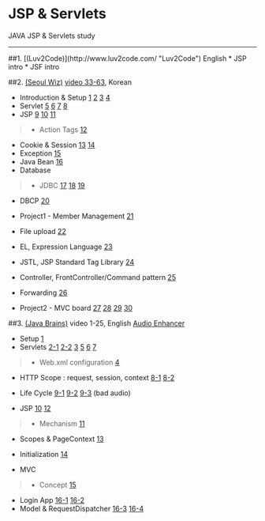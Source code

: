 # JSP & Servlets
JAVA JSP & Servlets study
<hr/>
##1. [(Luv2Code)](http://www.luv2code.com/ "Luv2Code") English
* JSP intro
* JSF intro

##2. [(Seoul Wiz)](http://www.wiz.center/category/software_development/JSP "Seoul Wiz") [video 33-63](https://www.youtube.com/playlist?list=PLieE0qnqO2kTyzAlsvxzoulHVISvO8zA9), Korean
* Introduction & Setup
[1](https://www.youtube.com/watch?v=APJAJeePl4g&index=33&list=PLieE0qnqO2kTyzAlsvxzoulHVISvO8zA9)
[2](https://www.youtube.com/watch?v=0cy1Oa-2DQg&list=PLieE0qnqO2kTyzAlsvxzoulHVISvO8zA9&index=34)
[3](https://www.youtube.com/watch?v=dWkKwWDQxio&index=35&list=PLieE0qnqO2kTyzAlsvxzoulHVISvO8zA9)
[4](https://www.youtube.com/watch?v=MmxzA_0Vtoo&index=36&list=PLieE0qnqO2kTyzAlsvxzoulHVISvO8zA9)
* Servlet
[5](https://www.youtube.com/watch?v=6D1hOSyHJTg&list=PLieE0qnqO2kTyzAlsvxzoulHVISvO8zA9&index=37)
[6](https://www.youtube.com/watch?v=U6FA7oWgizc&list=PLieE0qnqO2kTyzAlsvxzoulHVISvO8zA9&index=38)
[7](https://www.youtube.com/watch?v=2Pqi-kUMwtw&index=39&list=PLieE0qnqO2kTyzAlsvxzoulHVISvO8zA9)
[8](https://www.youtube.com/watch?v=nb0ACztuQR0&list=PLieE0qnqO2kTyzAlsvxzoulHVISvO8zA9&index=40)
* JSP
[9](https://www.youtube.com/watch?v=9x5PMVLzz08&index=41&list=PLieE0qnqO2kTyzAlsvxzoulHVISvO8zA9)
[10](https://www.youtube.com/watch?v=FFaajg6ac_Y&list=PLieE0qnqO2kTyzAlsvxzoulHVISvO8zA9&index=42)
[11](https://www.youtube.com/watch?v=pM98rGimZDE&index=43&list=PLieE0qnqO2kTyzAlsvxzoulHVISvO8zA9)

>* Action Tags
[12](https://www.youtube.com/watch?v=GsmqSd9BFLY&list=PLieE0qnqO2kTyzAlsvxzoulHVISvO8zA9&index=44)

* Cookie & Session
[13](https://www.youtube.com/watch?v=V4tZpzeDIow&index=45&list=PLieE0qnqO2kTyzAlsvxzoulHVISvO8zA9)
[14](https://www.youtube.com/watch?v=zu4nmI1tPU4&list=PLieE0qnqO2kTyzAlsvxzoulHVISvO8zA9&index=46)
* Exception
[15](https://www.youtube.com/watch?v=JXHceuYcytw&list=PLieE0qnqO2kTyzAlsvxzoulHVISvO8zA9&index=47)
* Java Bean
[16](https://www.youtube.com/watch?v=aoolZnzoKP8&list=PLieE0qnqO2kTyzAlsvxzoulHVISvO8zA9&index=49)
* Database

>* JDBC
[17](https://www.youtube.com/watch?v=OFnieB9KDTg&list=PLieE0qnqO2kTyzAlsvxzoulHVISvO8zA9&index=50)
[18](https://www.youtube.com/watch?v=o7h43C95uWI&index=51&list=PLieE0qnqO2kTyzAlsvxzoulHVISvO8zA9)
[19](https://www.youtube.com/watch?v=483iFKa4EUM&index=52&list=PLieE0qnqO2kTyzAlsvxzoulHVISvO8zA9)
* DBCP
[20](https://www.youtube.com/watch?v=2_vetq6gGMo&list=PLieE0qnqO2kTyzAlsvxzoulHVISvO8zA9&index=53)

* Project1 - Member Management
[21](https://www.youtube.com/watch?v=UnDzUOIai1k&index=54&list=PLieE0qnqO2kTyzAlsvxzoulHVISvO8zA9)
* File upload
[22](https://www.youtube.com/watch?v=Jn3oXsJhcHI&list=PLieE0qnqO2kTyzAlsvxzoulHVISvO8zA9&index=55)
* EL, Expression Language
[23](https://www.youtube.com/watch?v=5kgThHLRb_k&list=PLieE0qnqO2kTyzAlsvxzoulHVISvO8zA9&index=56)
* JSTL, JSP Standard Tag Library
[24](https://www.youtube.com/watch?v=Qjs41mT7tmU&list=PLieE0qnqO2kTyzAlsvxzoulHVISvO8zA9&index=57)
* Controller, FrontController/Command pattern
[25](https://www.youtube.com/watch?v=SVd2ezg0KaA&list=PLieE0qnqO2kTyzAlsvxzoulHVISvO8zA9&index=58)
* Forwarding
[26](https://www.youtube.com/watch?v=TI4DnoV13rY&list=PLieE0qnqO2kTyzAlsvxzoulHVISvO8zA9&index=59)
* Project2 - MVC board
[27](https://www.youtube.com/watch?v=9L5DCHgjq0k&index=60&list=PLieE0qnqO2kTyzAlsvxzoulHVISvO8zA9)
[28](https://www.youtube.com/watch?v=_Kl-DIP0fec&index=61&list=PLieE0qnqO2kTyzAlsvxzoulHVISvO8zA9)
[29](https://www.youtube.com/watch?v=mrOExa8BLbs&index=62&list=PLieE0qnqO2kTyzAlsvxzoulHVISvO8zA9)
[30](https://www.youtube.com/watch?v=C42rvXCCWTQ&index=63&list=PLieE0qnqO2kTyzAlsvxzoulHVISvO8zA9)

##3. [(Java Brains)](https://www.youtube.com/playlist?list=PLE0F6C1917A427E96 "Java Brains") video 1-25, English [Audio Enhancer](https://www.fxsound.com/)
*	Setup
[1](https://www.youtube.com/watch?v=b42CJ0r-1to&list=PLE0F6C1917A427E96&index=1)
*	Servlets
[2-1](https://www.youtube.com/watch?v=oX2rw5pAdxw&list=PLE0F6C1917A427E96&index=2)
[2-2](https://www.youtube.com/watch?v=gU0RebsaFzQ&index=3&list=PLE0F6C1917A427E96)
[3](https://www.youtube.com/watch?v=YxuCG0f14hM&list=PLE0F6C1917A427E96&index=4)
[5](https://www.youtube.com/watch?v=MnUJl3NYRRc&index=6&list=PLE0F6C1917A427E96)
[6](https://www.youtube.com/watch?v=0WPfqrSCb6c&index=7&list=PLE0F6C1917A427E96)
[7](https://www.youtube.com/watch?v=yzC4oDXfkl0&list=PLE0F6C1917A427E96&index=8)

>* Web.xml configuration
[4](https://www.youtube.com/watch?v=w6YPK9xunCk&list=PLE0F6C1917A427E96&index=5)
* HTTP Scope : request, session, context
[8-1](https://www.youtube.com/watch?v=GbvuAIhLUZU&list=PLE0F6C1917A427E96&index=9)
[8-2](https://www.youtube.com/watch?v=sHpUrCJmCWs&index=10&list=PLE0F6C1917A427E96)
* Life Cycle
[9-1](https://www.youtube.com/watch?v=ji_N8pspwn0&list=PLE0F6C1917A427E96&index=11)
[9-2](https://www.youtube.com/watch?v=KPh1nPWB9ac&list=PLE0F6C1917A427E96&index=12)
[9-3](https://www.youtube.com/watch?v=cv1lp_uCtQc&index=13&list=PLE0F6C1917A427E96)
(bad audio)

* JSP
[10](https://www.youtube.com/watch?v=WCbwBHXUx0k&list=PLE0F6C1917A427E96&index=14)
[12](https://www.youtube.com/watch?v=qLpm1Zxytsg&list=PLE0F6C1917A427E96&index=16)

>* Mechanism
[11](https://www.youtube.com/watch?v=Ycf_GQbPqKI&list=PLE0F6C1917A427E96&index=15)
* Scopes & PageContext
[13](https://www.youtube.com/watch?v=W0JQ0TaeXAY&list=PLE0F6C1917A427E96&index=17)
* Initialization
[14](https://www.youtube.com/watch?v=g15_vDp0HIg&index=18&list=PLE0F6C1917A427E96)

* MVC

>* Concept
[15](https://www.youtube.com/watch?v=zk_zEp-mtvQ&index=19&list=PLE0F6C1917A427E96)
* Login App
[16-1](https://www.youtube.com/watch?v=QOUIVsBN82Q&list=PLE0F6C1917A427E96&index=20)
[16-2](https://www.youtube.com/watch?v=EOdvmGVdndA&list=PLE0F6C1917A427E96&index=21)
* Model & RequestDispatcher
[16-3](https://www.youtube.com/watch?v=WxeY-LxMIbE&list=PLE0F6C1917A427E96&index=22)
[16-4](https://www.youtube.com/watch?v=3ZTxMDDmBqg&index=23&list=PLE0F6C1917A427E96)


